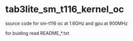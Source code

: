 # tab3lite_sm_t116_kernel_oc

source code for sm-t116 oc at 1.6GHz and gpu at 900MHz

for buiding read README_*.txt
